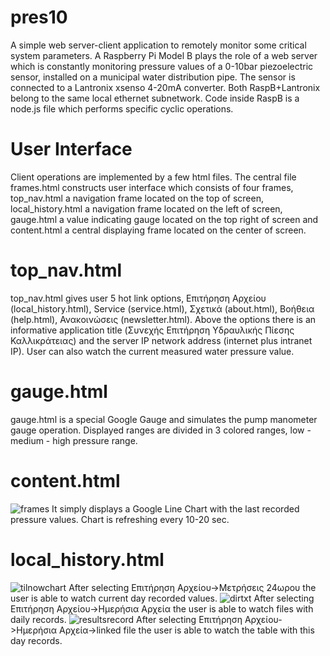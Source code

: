 pres10
======
A simple web server-client application to remotely monitor some critical system parameters.
A Raspberry Pi Model B plays the role of a web server which is constantly monitoring pressure values of a 0-10bar piezoelectric sensor, installed on a municipal water distribution pipe.
The sensor is connected to a Lantronix xsenso 4-20mA converter.
Both RaspB+Lantronix belong to the same local ethernet subnetwork.
Code inside RaspB is a node.js file which performs specific cyclic operations.

User Interface
======
Client operations are implemented by a few html files. The central file frames.html constructs user interface which consists of four frames, top_nav.html a navigation frame located on the top of screen, local_history.html a navigation frame located on the left of screen, gauge.html a value indicating gauge located on the top right of screen and content.html a central displaying frame located on the center of screen.

top_nav.html
======
top_nav.html gives user 5 hot link options, Επιτήρηση Αρχείου (local_history.html), Service (service.html), Σχετικά (about.html), Βοήθεια (help.html), Ανακοινώσεις (newsletter.html). Above the options there is an informative application title (Συνεχής Επιτήρηση Υδραυλικής Πίεσης Καλλικράτειας) and the server IP network address (internet plus intranet IP). User can also watch the current measured water pressure value.

gauge.html
======
gauge.html is a special Google Gauge and simulates the pump manometer gauge operation. Displayed ranges are divided in 3 colored ranges, low - medium - high pressure range.

content.html
======
![frames](https://cloud.githubusercontent.com/assets/6866345/3530270/e78114a2-07a2-11e4-91fb-82e6c30b150d.png)
It simply displays a Google Line Chart with the last recorded pressure values. Chart is refreshing every 10-20 sec.

local_history.html
======
![tilnowchart](https://cloud.githubusercontent.com/assets/6866345/3530378/d506440e-07a3-11e4-82ca-3de9c7aebb79.png)
After selecting Επιτήρηση Αρχείου->Μετρήσεις 24ωρου the user is able to watch current day recorded values.
![dirtxt](https://cloud.githubusercontent.com/assets/6866345/3530726/939313b8-07a7-11e4-9e3b-50060dc31cb4.png)
After selecting Επιτήρηση Αρχείου->Ημερήσια Αρχεία the user is able to watch files with daily records.
![resultsrecord](https://cloud.githubusercontent.com/assets/6866345/3530923/ea6a0924-07a9-11e4-8b84-875280b8badc.png)
After selecting Επιτήρηση Αρχείου->Ημερήσια Αρχεία->linked file the user is able to watch the table with this day records.
